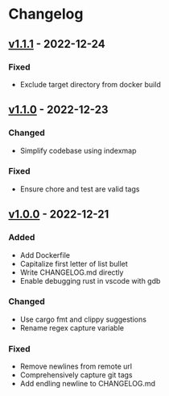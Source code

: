 # Changelog

## [v1.1.1](https://github.com/fboulnois/git-changelog/compare/v1.1.0...v1.1.1) - 2022-12-24

### Fixed

* Exclude target directory from docker build

## [v1.1.0](https://github.com/fboulnois/git-changelog/compare/v1.0.0...v1.1.0) - 2022-12-23

### Changed

* Simplify codebase using indexmap

### Fixed

* Ensure chore and test are valid tags

## [v1.0.0](https://github.com/fboulnois/git-changelog/releases/tag/v1.0.0) - 2022-12-21

### Added

* Add Dockerfile
* Capitalize first letter of list bullet
* Write CHANGELOG.md directly
* Enable debugging rust in vscode with gdb

### Changed

* Use cargo fmt and clippy suggestions
* Rename regex capture variable

### Fixed

* Remove newlines from remote url
* Comprehensively capture git tags
* Add endling newline to CHANGELOG.md
